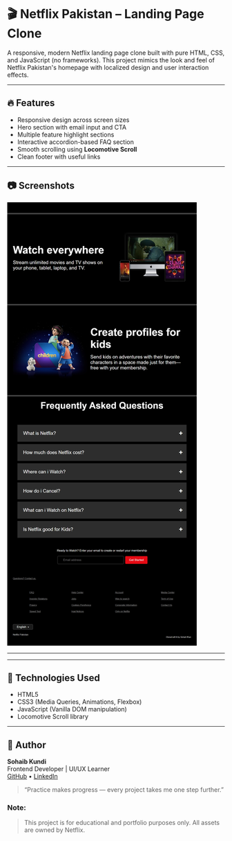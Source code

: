 # 🎬 Netflix Pakistan – Landing Page Clone

A responsive, modern Netflix landing page clone built with pure HTML, CSS, and JavaScript (no frameworks). This project mimics the look and feel of Netflix Pakistan's homepage with localized design and user interaction effects.

---

## 🔥 Features

- Responsive design across screen sizes
- Hero section with email input and CTA
- Multiple feature highlight sections
- Interactive accordion-based FAQ section
- Smooth scrolling using **Locomotive Scroll**
- Clean footer with useful links

---

## 📷 Screenshots

![Netflix Hero](./image.png)

---


---

## 🚀 Technologies Used

- HTML5
- CSS3 (Media Queries, Animations, Flexbox)
- JavaScript (Vanilla DOM manipulation)
- Locomotive Scroll library

---

## 👨 Author

**Sohaib Kundi**  
Frontend Developer | UI/UX Learner  
[GitHub](https://github.com/sohaibkundi2) • [LinkedIn](https://linkedin.com/in/sohaibkundi2)

> “Practice makes progress — every project takes me one step further.”

### Note:

> This project is for educational and portfolio purposes only. All assets are owned by Netflix.

